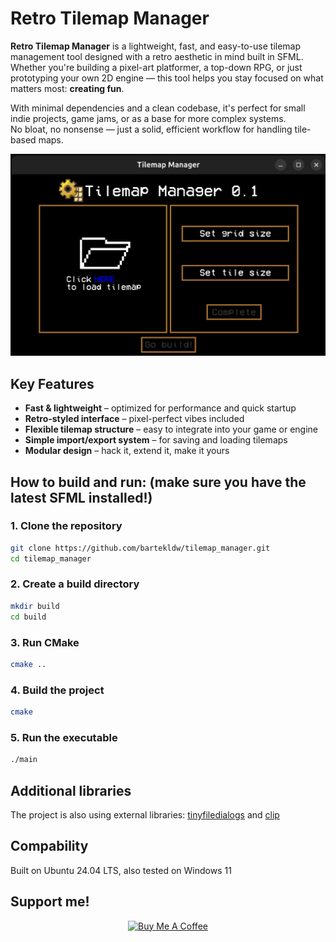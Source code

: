 # Retro Tilemap Manager

**Retro Tilemap Manager** is a lightweight, fast, and easy-to-use tilemap management tool designed with a retro aesthetic in mind built in SFML.
Whether you're building a pixel-art platformer, a top-down RPG, or just prototyping your own 2D engine — this tool helps you stay focused on what matters most: **creating fun**.

With minimal dependencies and a clean codebase, it's perfect for small indie projects, game jams, or as a base for more complex systems.  
No bloat, no nonsense — just a solid, efficient workflow for handling tile-based maps.

![Main menu](assets/example_menu.png)

## Key Features

- **Fast & lightweight** – optimized for performance and quick startup
- **Retro-styled interface** – pixel-perfect vibes included
- **Flexible tilemap structure** – easy to integrate into your game or engine
- **Simple import/export system** – for saving and loading tilemaps
- **Modular design** – hack it, extend it, make it yours


## How to build and run: (make sure you have the latest SFML installed!)
### 1. Clone the repository
```bash
git clone https://github.com/bartekldw/tilemap_manager.git
cd tilemap_manager
```

### 2. Create a build directory
```bash
mkdir build
cd build
```

### 3. Run CMake
```bash
cmake ..
```

### 4. Build the project
```bash
cmake
```

### 5. Run the executable
```bash
./main
```

## Additional libraries

The project is also using external libraries:
<a href="https://github.com/native-toolkit/libtinyfiledialogs">tinyfiledialogs</a>
and
<a href="https://github.com/dacap/clip/tree/main">clip</a>

## Compability

Built on Ubuntu 24.04 LTS, also tested on Windows 11

## Support me!
<p align="center">
  <a href="https://buymeacoffee.com/brtekld_prog" target="_blank">
    <img src="https://img.shields.io/badge/☕%20Help%20me%20grow%20passion-yellow?style=for-the-badge" alt="Buy Me A Coffee">
  </a>
</p>
